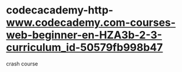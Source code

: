 # codecacademy-http-www.codecademy.com-courses-web-beginner-en-HZA3b-2-3-curriculum_id-50579fb998b47
crash course
